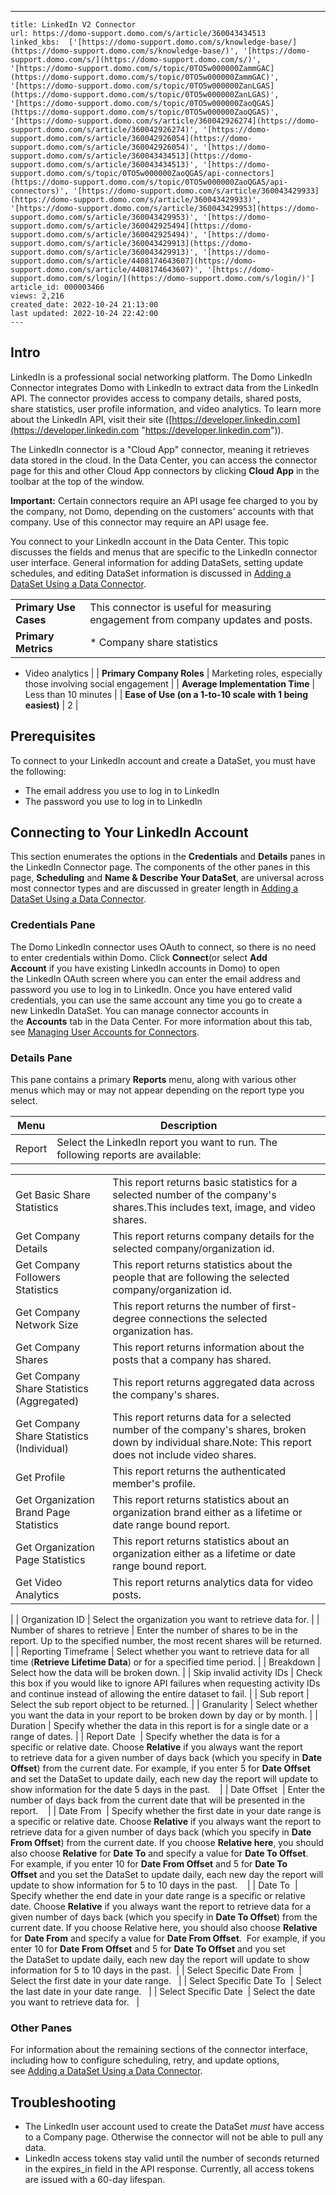 ---
    title: LinkedIn V2 Connector
    url: https://domo-support.domo.com/s/article/360043434513
    linked_kbs:  ['[https://domo-support.domo.com/s/knowledge-base/](https://domo-support.domo.com/s/knowledge-base/)', '[https://domo-support.domo.com/s/](https://domo-support.domo.com/s/)', '[https://domo-support.domo.com/s/topic/0TO5w000000ZammGAC](https://domo-support.domo.com/s/topic/0TO5w000000ZammGAC)', '[https://domo-support.domo.com/s/topic/0TO5w000000ZanLGAS](https://domo-support.domo.com/s/topic/0TO5w000000ZanLGAS)', '[https://domo-support.domo.com/s/topic/0TO5w000000ZaoQGAS](https://domo-support.domo.com/s/topic/0TO5w000000ZaoQGAS)', '[https://domo-support.domo.com/s/article/360042926274](https://domo-support.domo.com/s/article/360042926274)', '[https://domo-support.domo.com/s/article/360042926054](https://domo-support.domo.com/s/article/360042926054)', '[https://domo-support.domo.com/s/article/360043434513](https://domo-support.domo.com/s/article/360043434513)', '[https://domo-support.domo.com/s/topic/0TO5w000000ZaoQGAS/api-connectors](https://domo-support.domo.com/s/topic/0TO5w000000ZaoQGAS/api-connectors)', '[https://domo-support.domo.com/s/article/360043429933](https://domo-support.domo.com/s/article/360043429933)', '[https://domo-support.domo.com/s/article/360043429953](https://domo-support.domo.com/s/article/360043429953)', '[https://domo-support.domo.com/s/article/360042925494](https://domo-support.domo.com/s/article/360042925494)', '[https://domo-support.domo.com/s/article/360043429913](https://domo-support.domo.com/s/article/360043429913)', '[https://domo-support.domo.com/s/article/4408174643607](https://domo-support.domo.com/s/article/4408174643607)', '[https://domo-support.domo.com/s/login/](https://domo-support.domo.com/s/login/)']
    article_id: 000003466
    views: 2,216
    created_date: 2022-10-24 21:13:00
    last updated: 2022-10-24 22:42:00
    ---



Intro
-----


LinkedIn is a professional social networking platform. The Domo LinkedIn Connector integrates Domo with LinkedIn to extract data from the LinkedIn API. The connector provides access to company details, shared posts, share statistics, user profile information, and video analytics. To learn more about the LinkedIn API, visit their site ([https://developer.linkedin.com](https://developer.linkedin.com "https://developer.linkedin.com")).


The LinkedIn connector is a "Cloud App" connector, meaning it retrieves data stored in the cloud. In the Data Center, you can access the connector page for this and other Cloud App connectors by clicking **Cloud App** in the toolbar at the top of the window.




 

**Important:** Certain connectors require an API usage fee charged to you by the company, not Domo, depending on the customers' accounts with that company. Use of this connector may require an API usage fee.



You connect to your LinkedIn account in the Data Center. This topic discusses the fields and menus that are specific to the LinkedIn connector user interface. General information for adding DataSets, setting update schedules, and editing DataSet information is discussed in [Adding a DataSet Using a Data Connector](/s/article/360042926274 "Adding a DataSet Using a Data Connector").




|  |  |
| --- | --- |
| **Primary Use Cases** | This connector is useful for measuring engagement from company updates and posts. |
| **Primary Metrics** | * Company share statistics
* Video analytics
 |
| **Primary Company Roles** | Marketing roles, especially those involving social engagement |
| **Average Implementation Time** | Less than 10 minutes |
| **Ease of Use (on a 1-to-10 scale with 1 being easiest)** | 2 |


Prerequisites
-------------


To connect to your LinkedIn account and create a DataSet, you must have the following:


* The email address you use to log in to LinkedIn
* The password you use to log in to LinkedIn


Connecting to Your LinkedIn Account
-----------------------------------


This section enumerates the options in the **Credentials** and **Details** panes in the LinkedIn Connector page. The components of the other panes in this page, **Scheduling** and **Name & Describe Your DataSet**, are universal across most connector types and are discussed in greater length in [Adding a DataSet Using a Data Connector](/s/article/360042926274 "Adding a DataSet Using a Data Connector").


### Credentials Pane


The Domo LinkedIn connector uses OAuth to connect, so there is no need to enter credentials within Domo. Click **Connect**(or select **Add Account** if you have existing LinkedIn accounts in Domo) to open the LinkedIn OAuth screen where you can enter the email address and password you use to log in to LinkedIn. Once you have entered valid credentials, you can use the same account any time you go to create a new LinkedIn DataSet. You can manage connector accounts in the **Accounts** tab in the Data Center. For more information about this tab, see [Managing User Accounts for Connectors](/s/article/360042926054 "Managing User Accounts for Connectors").


### Details Pane


This pane contains a primary **Reports** menu, along with various other menus which may or may not appear depending on the report type you select.




| Menu | Description |
| --- | --- |
| Report | Select the LinkedIn report you want to run. The following reports are available:

|  |  |
| --- | --- |
| Get Basic Share Statistics | This report returns basic statistics for a selected number of the company's shares.This includes text, image, and video shares. |
| Get Company Details | This report returns company details for the selected company/organization id. |
| Get Company Followers Statistics | This report returns statistics about the people that are following the selected company/organization id. |
| Get Company Network Size | This report returns the number of first-degree connections the selected organization has. |
| Get Company Shares | This report returns information about the posts that a company has shared. |
| Get Company Share Statistics (Aggregated) | This report returns aggregated data across the company's shares. |
| Get Company Share Statistics (Individual) | This report returns data for a selected number of the company's shares, broken down by individual share.Note: This report does not include video shares. |
| Get Profile | This report returns the authenticated member's profile. |
| Get Organization Brand Page Statistics | This report returns statistics about an organization brand either as a lifetime or date range bound report. |
| Get Organization Page Statistics | This report returns statistics about an organization either as a lifetime or date range bound report. |
| Get Video Analytics | This report returns analytics data for video posts. |

 |
| Organization ID | Select the organization you want to retrieve data for. |
| Number of shares to retrieve | Enter the number of shares to be in the report. Up to the specified number, the most recent shares will be returned. |
| Reporting Timeframe | Select whether you want to retrieve data for all time (**Retrieve Lifetime Data**) or for a specified time period. |
| Breakdown | Select how the data will be broken down. |
| Skip invalid activity IDs | Check this box if you would like to ignore API failures when requesting activity IDs and continue instead of allowing the entire dataset to fail. |
| Sub report | Select the sub report object to be returned. |
| Granularity | Select whether you want the data in your report to be broken down by day or by month. |
| Duration | Specify whether the data in this report is for a single date or a range of dates. |
| Report Date  | Specify whether the data is for a specific or relative date. Choose **Relative** if you always want the report to retrieve data for a given number of days back (which you specify in **Date Offset**) from the current date. For example, if you enter 5 for **Date Offset** and set the DataSet to update daily, each new day the report will update to show information for the date 5 days in the past.    |
| Date Offset  | Enter the number of days back from the current date that will be presented in the report.    |
| Date From  | Specify whether the first date in your date range is a specific or relative date. Choose **Relative** if you always want the report to retrieve data for a given number of days back (which you specify in **Date From Offset**) from the current date. If you choose **Relative here**, you should also choose **Relative** for **Date To** and specify a value for **Date To Offset**. 
For example, if you enter 10 for **Date From Offset** and 5 for **Date To Offset** and you set the DataSet to update daily, each new day the report will update to show information for 5 to 10 days in the past.    |
| Date To  | Specify whether the end date in your date range is a specific or relative date. Choose **Relative** if you always want the report to retrieve data for a given number of days back (which you specify in **Date To Offset**) from the current date. If you choose Relative here, you should also choose **Relative** for **Date From** and specify a value for **Date From Offset**. 
For example, if you enter 10 for **Date From Offset** and 5 for **Date To Offset** and you set the DataSet to update daily, each new day the report will update to show information for 5 to 10 days in the past.  |
| Select Specific Date From  | Select the first date in your date range.   |
| Select Specific Date To  | Select the last date in your date range.   |
| Select Specific Date  | Select the date you want to retrieve data for.   |


### Other Panes


For information about the remaining sections of the connector interface, including how to configure scheduling, retry, and update options, see [Adding a DataSet Using a Data Connector](/s/article/360042926274).


Troubleshooting
---------------


* The LinkedIn user account used to create the DataSet *must* have access to a Company page. Otherwise the connector will not be able to pull any data.
* LinkedIn access tokens stay valid until the number of seconds returned in the expires\_in field in the API response. Currently, all access tokens are issued with a 60-day lifespan.
